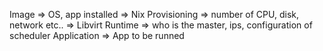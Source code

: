 



Image => OS, app installed => Nix
Provisioning => number of CPU, disk, network etc.. => Libvirt
Runtime => who is the master, ips, configuration of scheduler
Application => App to be runned